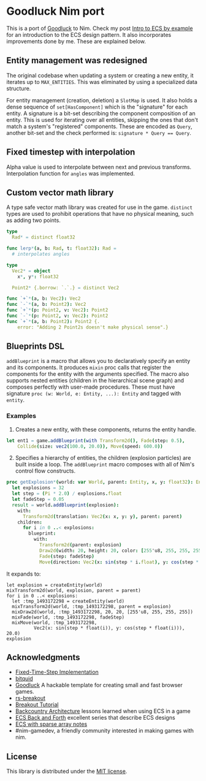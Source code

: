 # Goodluck Nim port

This is a port of [Goodluck](https://github.com/piesku/goodluck) to Nim.
Check my post [Intro to ECS by example](docs/post.rst) for an introduction to the ECS design pattern.
It also incorporates improvements done by me. These are explained below.

## Entity management was redesigned

The original codebase when updating a system or creating a new entity, it iterates up
to ``MAX_ENTITIES``. This was eliminated by using a specialized data structure.

For entity management (creation, deletion) a ``SlotMap`` is used. It also holds
a dense sequence of ``set[HasComponent]`` which is the "signature" for each entity.
A signature is a bit-set describing the component composition of an entity.
This is used for iterating over all entities, skipping the ones that don't match a system's "registered" components.
These are encoded as `Query`, another bit-set and the check performed is: `signature * Query == Query`.

## Fixed timestep with interpolation

Alpha value is used to interpolate between next and previous transforms. Interpolation function
for `angles` was implemented.

## Custom vector math library

A type safe vector math library was created for use in the game. ``distinct`` types are
used to prohibit operations that have no physical meaning, such as adding two points.

```nim
type
  Rad* = distinct float32

func lerp*(a, b: Rad, t: float32): Rad =
  # interpolates angles

type
  Vec2* = object
    x*, y*: float32

  Point2* {.borrow: `.`.} = distinct Vec2

func `+`*(a, b: Vec2): Vec2
func `-`*(a, b: Point2): Vec2
func `+`*(p: Point2, v: Vec2): Point2
func `-`*(p: Point2, v: Vec2): Point2
func `+`*(a, b: Point2): Point2 {.
    error: "Adding 2 Point2s doesn't make physical sense".}
```

## Blueprints DSL

``addBlueprint`` is a macro that allows you to declaratively specify an entity and its components.
It produces ``mixin`` proc calls that register the components for the entity with the arguments specified.
The macro also supports nested entities (children in the hierarchical scene graph) and composes perfectly
with user-made procedures. These must have signature ``proc (w: World, e: Entity, ...): Entity``
and tagged with ``entity``.

### Examples

1. Creates a new entity, with these components, returns the entity handle.

```nim
let ent1 = game.addBlueprint(with Transform2d(), Fade(step: 0.5),
    Collide(size: vec2(100.0, 20.0)), Move(speed: 600.0))
```

2. Specifies a hierarchy of entities, the children (explosion particles) are built inside a loop.
The `addBlueprint` macro composes with all of Nim's control flow constructs.

```nim
proc getExplosion*(world: var World, parent: Entity, x, y: float32): Entity =
  let explosions = 32
  let step = (Pi * 2.0) / explosions.float
  let fadeStep = 0.05
  result = world.addBlueprint(explosion):
    with:
      Transform2d(translation: Vec2(x: x, y: y), parent: parent)
    children:
      for i in 0 ..< explosions:
        blueprint:
          with:
            Transform2d(parent: explosion)
            Draw2d(width: 20, height: 20, color: [255'u8, 255, 255, 255])
            Fade(step: fadeStep)
            Move(direction: Vec2(x: sin(step * i.float), y: cos(step * i.float)), speed: 20.0)
```

It expands to:

```
let explosion = createEntity(world)
mixTransform2d(world, explosion, parent = parent)
for i in 0 ..< explosions:
  let :tmp_1493172298 = createEntity(world)
  mixTransform2d(world, :tmp_1493172298, parent = explosion)
  mixDraw2d(world, :tmp_1493172298, 20, 20, [255'u8, 255, 255, 255])
  mixFade(world, :tmp_1493172298, fadeStep)
  mixMove(world, :tmp_1493172298,
          Vec2(x: sin(step * float(i)), y: cos(step * float(i))), 20.0)
explosion
```

## Acknowledgments

- [Fixed-Time-Step Implementation](http://lspiroengine.com/?p=378)
- [bitquid](http://bitsquid.blogspot.com/2014/10/building-data-oriented-entity-system.html)
- [Goodluck](https://github.com/piesku/goodluck) A hackable template for creating small and fast browser games.
- [rs-breakout](https://github.com/michalbe/rs-breakout)
- [Breakout Tutorial](https://github.com/piesku/breakout/tree/tutorial)
- [Backcountry Architecture](https://piesku.com/backcountry/architecture) lessons learned when using ECS in a game
- [ECS Back and Forth](https://skypjack.github.io/2019-02-14-ecs-baf-part-1/) excellent series that describe ECS designs
- [ECS with sparse array notes](https://gist.github.com/dakom/82551fff5d2b843cbe1601bbaff2acbf)
- #nim-gamedev, a friendly community interested in making games with nim.

## License
This library is distributed under the [MIT license](LICENSE).
